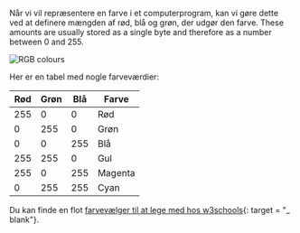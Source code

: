 Når vi vil repræsentere en farve i et computerprogram, kan vi gøre dette ved at definere mængden af rød, blå og grøn, der udgør den farve. These amounts are usually stored as a single byte and therefore as a number between 0 and 255.

![RGB colours](images/RGB.gif)

Her er en tabel med nogle farveværdier:

| Rød | Grøn | Blå | Farve   |
| --- | ---- | --- | ------- |
| 255 | 0    | 0   | Rød     |
| 0   | 255  | 0   | Grøn    |
| 0   | 0    | 255 | Blå     |
| 255 | 255  | 0   | Gul     |
| 255 | 0    | 255 | Magenta |
| 0   | 255  | 255 | Cyan    |

Du kan finde en flot [farvevælger til at lege med hos w3schools](https://www.w3schools.com/colors/colors_rgb.asp){: target = "_ blank"}.